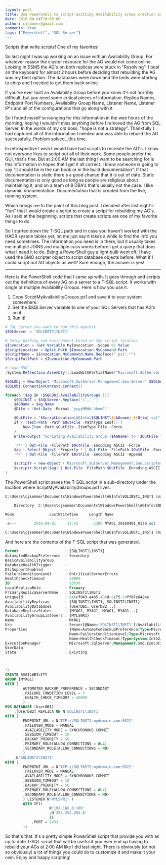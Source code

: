```yaml
---
layout: post
title: Use PowerShell to script existing Availability Group creation scripts!
date: 2016-04-04T10:00:00
author: cjsommer@gmail.com
comments: true
tags: ["Powershell", "SQL Server"]
---
```

Scripts that write scripts! One of my favorites!

So last night I was up working on an issue with an Availability Group. For whatever reason the cluster resource for the AG would not come online. Looking in SSMS the AG's on both replicas were stuck in "Resolving". I beat on the keyboard for almost 2 hours before deciding that rebuilding the AG was my best option. The databases were down and the birds were starting to chirp and I needed to get them back online.

If you've ever built an Availability Group before you know it's not horribly difficult, but you need some critical pieces of information. Replica Names, Endpoint Port Numbers, Availability Group Name, Listener Name, Listener IP's and all of the configurations that go along with it.

So I found myself scrounging for this information in the wee hours of the morning, hoping I wouldn't miss anything before I removed the AG from SQL Server. In the words of my old boss, "hope is not a strategy". Thankfully I had captured all of the information I needed and was able to rebuild the AG successfully. Problem solved...this time.

In retrospective I wish I would have had scripts to recreate the AG's. I know not everyone likes to script out all of their work. Some people prefer the GUI, that's fine. But at 2:00 AM the last thing I want to be searching for is this information in hopes that I get it all correct. I know someone is going to say "it should be in the run book or in the build documentation". If that documentation is static there's a good chance that it is out of date. Static documentation is only good as long as people are religious about maintaining it, and on a team of 8 DBA's that's usually not the case. I like dynamic documentation. Documentation that is created from the live, running system. 

Which brings me to the point of this blog post. I decided after last night's "fun" that I would create a script to create a script for rebuilding my AG's. As I said at the beginning, scripts that create scripts are one of my favorite things to do.

So I started down the T-SQL path and in case you haven't worked with the HADR system tables yet, let me just say it takes a while to find the info you need sometimes. The information you need is in there, but it usually takes me multiple JOINS and multiple cuss words before I get a query that does what I need it to do. Being a PowerShell guy a light bulb went off. I have used the SMO scripter object to script database objects before. What if I could script out AG objects as well? Sure enough, the answer is yes!
<hr>
Here is the PowerShell code that I came up with. It goes through and scripts out the definitions of every AG on a server to a T-SQL script. It works with single or multiple Availability Groups. Here is how you use it.
<ol>
	<li>Copy ScriptMyAvailabilityGroups.ps1 and save it to your system somewhere.</li>
	<li>Set the $SQLServer variable to one of your SQL Servers that has AG's on it.</li>
	<li>Run it!</li>
</ol>
 
```powershell
# SQL Server you want to run this against
$SQLServer = 'SQLINST1\INST1'

# Setup pathing and environment based on the script location
$Invocation = (Get-Variable MyInvocation -Scope 0).Value
$ScriptLocation = Split-Path $Invocation.MyCommand.Path
$ScriptName = $Invocation.MyCommand.Name.Replace(".ps1","")
$ScriptFullPath = $Invocation.MyCommand.Path

# Load SMO
[System.Reflection.Assembly]::LoadWithPartialName("Microsoft.SqlServer.SMO") | out-null

$SQLObj = New-Object "Microsoft.SqlServer.Management.Smo.Server" $SQLServer
$SQLObj.ConnectionContext.Connect()

foreach ($ag in ($SQLObj.AvailabilityGroups )){
    $SQLINST = $SQLServer.Replace('\','_')
    $AGName = $ag.Name
    $Dttm = (Get-Date -Format 'yyyyMMdd_hhmm')

    $OutFile = "$ScriptLocation\AGInfo\$SQLINST\${AGname}_${Dttm}.sql"
    if (!(Test-Path -Path $OutFile -PathType Leaf)) {
        New-Item -Path $OutFile -ItemType File -Force
    }
    Write-output "Scripting Availability Group [$AGName] to '$OutFile'"

    '/*' | Out-File -FilePath $OutFile -Encoding ASCII -Force
    $ag | Select-Object -Property * | Out-File -FilePath $OutFile -Encoding ASCII -Append
    '*/' | Out-File -FilePath $OutFile -Encoding ASCII -Append

    $scriptr = new-object ('Microsoft.SqlServer.Management.Smo.Scripter') ($SQLObj)
    $scriptr.Script($ag) | Out-File -FilePath $OutFile -Encoding ASCII -Append
}
```

The PowerShell script saves the T-SQL script in a sub-directory under the location where ScriptMyAvailabilityGroups.ps1 lives.

 
```powershell
C:\Users\cjsommer\Documents\WindowsPowerShell\AGInfo\SQLINST1_INST1 [master +3 ~1 -0 !]> ls

    Directory: C:\Users\cjsommer\Documents\WindowsPowerShell\AGInfo\SQLINST1_INST1

Mode                LastWriteTime     Length Name
----                -------------     ------ ----
-a---        2016-04-01     13:41       2388 MYAG1_20160401_0139.sql

C:\Users\cjsommer\Documents\WindowsPowerShell\AGInfo\SQLINST1_INST1 [master +3 ~1 -0 !]>
```

And here are the contents of the T-SQL script that was generated.
 
```sql
Parent                     : [SQLINST1\INST1]
AutomatedBackupPreference  : Secondary
BasicAvailabilityGroup     : 
DatabaseHealthTrigger      : 
DtcSupportEnabled          : 
FailureConditionLevel      : OnCriticalServerErrors
HealthCheckTimeout         : 30000
ID                         : 65536
LocalReplicaRole           : Primary
PrimaryReplicaServerName   : SQLINST1\INST1
UniqueId                   : 646cf943-a4b5-406d-8c75-29ffd7e6424e
AvailabilityReplicas       : {SQLINST1\INST1, SQLINST2\INST1}
AvailabilityDatabases      : {UserDB1, UserDB2...}
DatabaseReplicaStates      : {MYAG1, MYAG1, MYAG1, MYAG1...}
AvailabilityGroupListeners : {MYLSNR1}
Name                       : MYAG1
Urn                        : Server[@Name='SQLINST1\INST1']/AvailabilityGroup[@Name='MYAG1']
Properties                 : {Name=AutomatedBackupPreference/Type=Microsoft.SqlServer.Management.Smo.AvailabilityGroupAutomatedBackupPreference/Writable=True/Value=Secondary, 
                             Name=FailureConditionLevel/Type=Microsoft.SqlServer.Management.Smo.AvailabilityGroupFailureConditionLevel/Writable=True/Value=OnCriticalServerErrors, 
                             Name=HealthCheckTimeout/Type=System.Int32/Writable=True/Value=30000, Name=ID/Type=System.Int32/Writable=False/Value=65536...}
ExecutionManager           : Microsoft.SqlServer.Management.Smo.ExecutionManager
UserData                   : 
State                      : Existing



*/
CREATE AVAILABILITY
GROUP [MYAG1]
WITH (
		AUTOMATED_BACKUP_PREFERENCE = SECONDARY
		,FAILURE_CONDITION_LEVEL = 3
		,HEALTH_CHECK_TIMEOUT = 30000
		)
FOR DATABASE [UserDB1]
	,[UserDB2] REPLICA ON N'SQLINST1\INST1'
WITH (
		ENDPOINT_URL = N'TCP://SQLINST1.mydomain.com:5022'
		,FAILOVER_MODE = MANUAL
		,AVAILABILITY_MODE = SYNCHRONOUS_COMMIT
		,SESSION_TIMEOUT = 10
		,BACKUP_PRIORITY = 50
		,PRIMARY_ROLE(ALLOW_CONNECTIONS = ALL)
		,SECONDARY_ROLE(ALLOW_CONNECTIONS = NO)
		)
	,N'SQLINST2\INST1'
WITH (
		ENDPOINT_URL = N'TCP://SQLINST2.mydomain.com:5022'
		,FAILOVER_MODE = MANUAL
		,AVAILABILITY_MODE = SYNCHRONOUS_COMMIT
		,SESSION_TIMEOUT = 10
		,BACKUP_PRIORITY = 50
		,PRIMARY_ROLE(ALLOW_CONNECTIONS = ALL)
		,SECONDARY_ROLE(ALLOW_CONNECTIONS = NO)
		) LISTENER N'MYLSNR1' (
		WITH IP((
					N'192.168.0.100'
					,N'255.255.255.0'
					))
			,PORT = 1433
		);
```

So that's that. It's a pretty simple PowerShell script that provide you with an up to date T-SQL script that will be useful if you ever end up having to rebuild your AGs at 2:00 AM like I did last night. There is obviously (or not so obviously) a lot of things you could do to customize it and make it your own. Enjoy and happy scripting!
